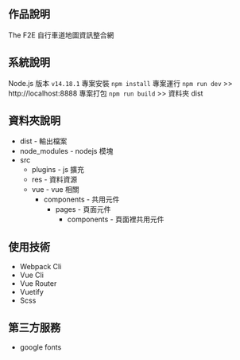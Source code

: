## 作品說明

The F2E 自行車道地圖資訊整合網

## 系統說明

Node.js 版本 `v14.18.1`
專案安裝 `npm install`
專案運行 `npm run dev` >> http://localhost:8888
專案打包 `npm run build` >> 資料夾 dist

## 資料夾說明

- dist - 輸出檔案
- node_modules - nodejs 模塊
- src
  - plugins - js 擴充
  - res - 資料資源
  - vue - vue 相關
    - components - 共用元件
      - pages - 頁面元件
        - components - 頁面裡共用元件

## 使用技術

- Webpack Cli
- Vue Cli
- Vue Router
- Vuetify
- Scss

## 第三方服務

- google fonts
